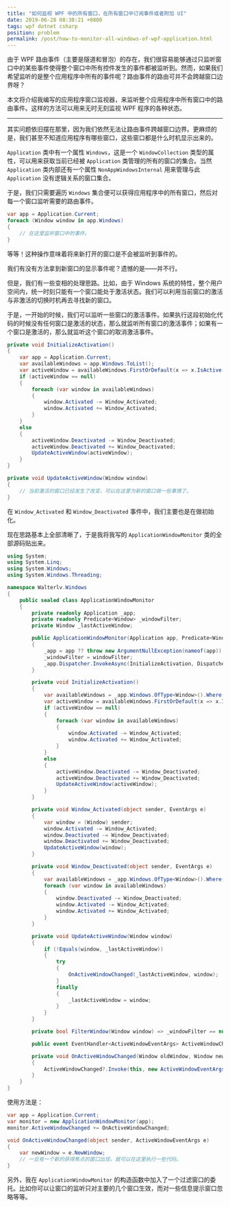 ```yaml
---
title: "如何监视 WPF 中的所有窗口，在所有窗口中订阅事件或者附加 UI"
date: 2019-06-28 08:38:21 +0800
tags: wpf dotnet csharp
position: problem
permalink: /post/how-to-monitor-all-windows-of-wpf-application.html
---
```


由于 WPF 路由事件（主要是隧道和冒泡）的存在，我们很容易能够通过只监听窗口中的某些事件使得整个窗口中所有控件发生的事件都被监听到。然而，如果我们希望监听的是整个应用程序中所有的事件呢？路由事件的路由可并不会跨越窗口边界呀？

本文将介绍我编写的应用程序窗口监视器，来监听整个应用程序中所有窗口中的路由事件。这样的方法可以用来无时无刻监视 WPF 程序的各种状态。

---

其实问题依旧摆在那里，因为我们依然无法让路由事件跨越窗口边界。更麻烦的是，我们甚至不知道应用程序有哪些窗口，这些窗口都是什么时机显示出来的。

`Application` 类中有一个属性 `Windows`，这是一个 `WindowCollection` 类型的属性，可以用来获取当前已经被 `Application` 类管理的所有的窗口的集合。当然 `Application` 类内部还有一个属性 `NonAppWindowsInternal` 用来管理与此 `Application` 没有逻辑关系的窗口集合。

于是，我们只需要遍历 `Windows` 集合便可以获得应用程序中的所有窗口，然后对每一个窗口监听需要的路由事件。

```csharp
var app = Application.Current;
foreach (Window window in app.Windows)
{
    // 在这里监听窗口中的事件。
}
```

等等！这种操作意味着将来新打开的窗口是不会被监听到事件的。

我们有没有方法拿到新窗口的显示事件呢？遗憾的是——并不行。

但是，我们有一些变相的处理思路。比如，由于 Windows 系统的特性，整个用户空间内，统一时刻只能有一个窗口能处于激活状态。我们可以利用当前窗口的激活与非激活的切换时机再去寻找新的窗口。

于是，一开始的时候，我们可以监听一些窗口的激活事件。如果执行这段初始化代码的时候没有任何窗口是激活的状态，那么就监听所有窗口的激活事件；如果有一个窗口是激活的，那么就监听这个窗口的取消激活事件。

```csharp
private void InitializeActivation()
{
    var app = Application.Current;
    var availableWindows = app.Windows.ToList();
    var activeWindow = availableWindows.FirstOrDefault(x => x.IsActive);
    if (activeWindow == null)
    {
        foreach (var window in availableWindows)
        {
            window.Activated -= Window_Activated;
            window.Activated += Window_Activated;
        }
    }
    else
    {
        activeWindow.Deactivated -= Window_Deactivated;
        activeWindow.Deactivated += Window_Deactivated;
        UpdateActiveWindow(activeWindow);
    }
}

private void UpdateActiveWindow(Window window)
{
    // 当前激活的窗口已经发生了改变，可以在这里为新的窗口做一些事情了。
}
```

在 `Window_Activated` 和 `Window_Deactivated` 事件中，我们主要也是在做初始化。

现在思路基本上全部清晰了，于是我将我写的 `ApplicationWindowMonitor` 类的全部源码贴出来。

```csharp
using System;
using System.Linq;
using System.Windows;
using System.Windows.Threading;

namespace Walterlv.Windows
{
    public sealed class ApplicationWindowMonitor
    {
        private readonly Application _app;
        private readonly Predicate<Window> _windowFilter;
        private Window _lastActiveWindow;

        public ApplicationWindowMonitor(Application app, Predicate<Window> windowFilter = null)
        {
            _app = app ?? throw new ArgumentNullException(nameof(app));
            _windowFilter = windowFilter;
            _app.Dispatcher.InvokeAsync(InitializeActivation, DispatcherPriority.Send);
        }

        private void InitializeActivation()
        {
            var availableWindows = _app.Windows.OfType<Window>().Where(FilterWindow).ToList();
            var activeWindow = availableWindows.FirstOrDefault(x => x.IsActive);
            if (activeWindow == null)
            {
                foreach (var window in availableWindows)
                {
                    window.Activated -= Window_Activated;
                    window.Activated += Window_Activated;
                }
            }
            else
            {
                activeWindow.Deactivated -= Window_Deactivated;
                activeWindow.Deactivated += Window_Deactivated;
                UpdateActiveWindow(activeWindow);
            }
        }

        private void Window_Activated(object sender, EventArgs e)
        {
            var window = (Window) sender;
            window.Activated -= Window_Activated;
            window.Deactivated -= Window_Deactivated;
            window.Deactivated += Window_Deactivated;
            UpdateActiveWindow(window);
        }

        private void Window_Deactivated(object sender, EventArgs e)
        {
            var availableWindows = _app.Windows.OfType<Window>().Where(FilterWindow).ToList();
            foreach (var window in availableWindows)
            {
                window.Deactivated -= Window_Deactivated;
                window.Activated -= Window_Activated;
                window.Activated += Window_Activated;
            }
        }

        private void UpdateActiveWindow(Window window)
        {
            if (!Equals(window, _lastActiveWindow))
            {
                try
                {
                    OnActiveWindowChanged(_lastActiveWindow, window);
                }
                finally
                {
                    _lastActiveWindow = window;
                }
            }
        }

        private bool FilterWindow(Window window) => _windowFilter == null || _windowFilter(window);

        public event EventHandler<ActiveWindowEventArgs> ActiveWindowChanged;

        private void OnActiveWindowChanged(Window oldWindow, Window newWindow)
        {
            ActiveWindowChanged?.Invoke(this, new ActiveWindowEventArgs(oldWindow, newWindow));
        }
    }
}
```

使用方法是：

```csharp
var app = Application.Current;
var monitor = new ApplicationWindowMonitor(app);
monitor.ActiveWindowChanged += OnActiveWindowChanged;

void OnActiveWindowChanged(object sender, ActiveWindowEventArgs e)
{
    var newWindow = e.NewWindow;
    // 一旦有一个新的获得焦点的窗口出现，就可以在这里执行一些代码。
}
```

另外，我在 `ApplicationWindowMonitor` 的构造函数中加入了一个过滤窗口的委托。比如你可以让窗口的监听只对主要的几个窗口生效，而对一些信息提示窗口忽略等等。

